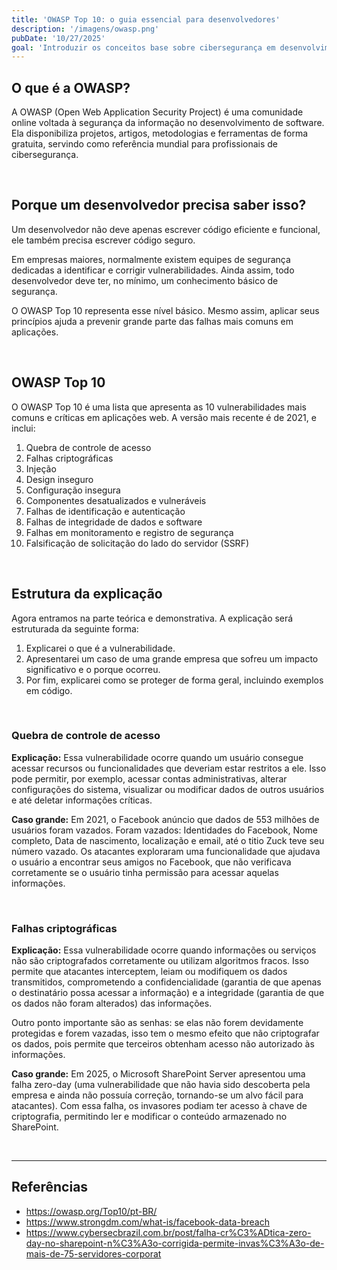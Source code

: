 ```yaml
---
title: 'OWASP Top 10: o guia essencial para desenvolvedores'
description: '/imagens/owasp.png'
pubDate: '10/27/2025'
goal: 'Introduzir os conceitos base sobre cibersegurança em desenvolvimento'
---
```


## O que é a OWASP?

A OWASP (Open Web Application Security Project) é uma comunidade online voltada à segurança da informação no desenvolvimento de software. Ela disponibiliza projetos, artigos, metodologias e ferramentas de forma gratuita, servindo como referência mundial para profissionais de cibersegurança.

<br />

## Porque um desenvolvedor precisa saber isso?

Um desenvolvedor não deve apenas escrever código eficiente e funcional, ele também precisa escrever código seguro.

Em empresas maiores, normalmente existem equipes de segurança dedicadas a identificar e corrigir vulnerabilidades. Ainda assim, todo desenvolvedor deve ter, no mínimo, um conhecimento básico de segurança.

O OWASP Top 10 representa esse nível básico. Mesmo assim, aplicar seus princípios ajuda a prevenir grande parte das falhas mais comuns em aplicações.

<br />

## OWASP Top 10

O OWASP Top 10 é uma lista que apresenta as 10 vulnerabilidades mais comuns e críticas em aplicações web. A versão mais recente é de 2021, e inclui:

1) Quebra de controle de acesso
2) Falhas criptográficas
3) Injeção
4) Design inseguro
5) Configuração insegura
6) Componentes desatualizados e vulneráveis
7) Falhas de identificação e autenticação
8) Falhas de integridade de dados e software
9) Falhas em monitoramento e registro de segurança
10) Falsificação de solicitação do lado do servidor (SSRF)

<br />

## Estrutura da explicação

Agora entramos na parte teórica e demonstrativa. A explicação será estruturada da seguinte forma:

1) Explicarei o que é a vulnerabilidade.
2) Apresentarei um caso de uma grande empresa que sofreu um impacto significativo e o porque ocorreu.
3) Por fim, explicarei como se proteger de forma geral, incluindo exemplos em código.

<br />

### Quebra de controle de acesso

**Explicação:** Essa vulnerabilidade ocorre quando um usuário consegue acessar recursos ou funcionalidades que deveriam estar restritos a ele. Isso pode permitir, por exemplo, acessar contas administrativas, alterar configurações do sistema, visualizar ou modificar dados de outros usuários e até deletar informações críticas.

**Caso grande:** Em 2021, o Facebook anúncio que dados de 553 milhões de usuários foram vazados. Foram vazados: Identidades do Facebook, Nome completo, Data de nascimento, localização e email, até o titio Zuck teve seu número vazado. Os atacantes exploraram uma funcionalidade que ajudava o usuário a encontrar seus amigos no Facebook, que não verificava corretamente se o usuário tinha permissão para acessar aquelas informações.

<br />

### Falhas criptográficas

**Explicação:** Essa vulnerabilidade ocorre quando informações ou serviços não são criptografados corretamente ou utilizam algoritmos fracos. Isso permite que atacantes interceptem, leiam ou modifiquem os dados transmitidos, comprometendo a confidencialidade (garantia de que apenas o destinatário possa acessar a informação) e a integridade (garantia de que os dados não foram alterados) das informações.

Outro ponto importante são as senhas: se elas não forem devidamente protegidas e forem vazadas, isso tem o mesmo efeito que não criptografar os dados, pois permite que terceiros obtenham acesso não autorizado às informações.

**Caso grande:** Em 2025, o Microsoft SharePoint Server apresentou uma falha zero-day (uma vulnerabilidade que não havia sido descoberta pela empresa e ainda não possuía correção, tornando-se um alvo fácil para atacantes). Com essa falha, os invasores podiam ter acesso à chave de criptografia, permitindo ler e modificar o conteúdo armazenado no SharePoint.

<br /><hr />

## Referências
- https://owasp.org/Top10/pt-BR/
- https://www.strongdm.com/what-is/facebook-data-breach
- https://www.cybersecbrazil.com.br/post/falha-cr%C3%ADtica-zero-day-no-sharepoint-n%C3%A3o-corrigida-permite-invas%C3%A3o-de-mais-de-75-servidores-corporat